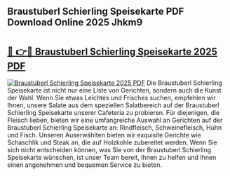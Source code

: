 ## Braustuberl Schierling Speisekarte PDF Download Online 2025 Jhkm9

# <h2><a href="http://gce3gni.nevu.top/?p=Braustuberl+Schierling+Speisekarte">🔗 👉🔴 Braustuberl Schierling Speisekarte 2025 PDF</a></h2>

[![Braustuberl Schierling Speisekarte 2025 PDF](https://i.imgur.com/dBaPXMq.png)](http://gce3gni.nevu.top/?p=Braustuberl+Schierling+Speisekarte)
Die Braustuberl Schierling Speisekarte ist nicht nur eine Liste von Gerichten, sondern auch die Kunst der Wahl. Wenn Sie etwas Leichtes und Frisches suchen, empfehlen wir Ihnen, unsere Salate aus dem speziellen Salatbereich auf der Braustuberl Schierling Speisekarte unserer Cafeteria zu probieren. Für diejenigen, die Fleisch lieben, bieten wir eine umfangreiche Auswahl an Gerichten auf der Braustuberl Schierling Speisekarte an: Rindfleisch, Schweinefleisch, Huhn und Fisch. Unseren Auserwählten bieten wir exquisite Gerichte wie Schaschlik und Steak an, die auf Holzkohle zubereitet werden. Wenn Sie sich nicht entscheiden können, was Sie von der Braustuberl Schierling Speisekarte wünschen, ist unser Team bereit, Ihnen zu helfen und Ihnen einen angenehmen und bequemen Service zu bieten.
